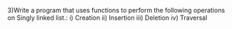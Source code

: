 3)Write a program that uses functions to perform the following operations on Singly linked list.: 
i) Creation      ii) Insertion      iii) Deletion      iv) Traversal

